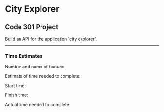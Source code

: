 # City Explorer

## Code 301 Project

Build an API for the application 'city explorer'. 

---

### Time Estimates

Number and name of feature: 

Estimate of time needed to complete:

Start time: 

Finish time:

Actual time needed to complete:

